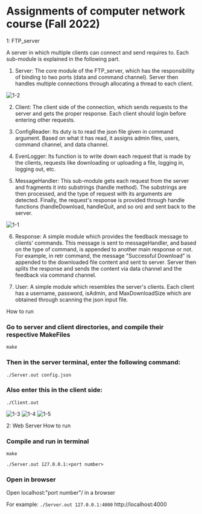 # Assignments of computer network course (Fall 2022)

1: FTP_server

A server in which multiple clients can connect and send requires to. Each sub-module is explained in the following part.

1) Server: The core module of the FTP_server, which has the responsibility of binding to two ports (data and command channel). Server then handles multiple connections through allocating a thread to each client. 

![1-2](https://user-images.githubusercontent.com/92050925/212425875-b7edf9a3-2f34-431e-8b85-ee8993ede07d.png)

2) Client: The client side of the connection, which sends requests to the server and gets the proper response. Each client should login before entering other requests.


3) ConfigReader: Its duty is to read the json file given in command argument. Based on what it has read, it assigns admin files, users, command channel, and data channel. 

4) EvenLogger: Its function is to write down each request that is made by the clients, requests like downloading or uploading a file, logging in, logging out, etc.

5) MessageHandler: This sub-module gets each request from the server and fragments it into substrings (handle method). The substrings are then processed, and the type of request with its arguments are detected. Finally, the request's response is provided through handle functions (handleDownload, handleQuit, and so on) and sent back to the server.

![1-1](https://user-images.githubusercontent.com/92050925/212425098-800f6766-d97b-43c2-8008-031ca9a67d08.png)

6) Response: A simple module which provides the feedback message to clients' commands. This message is sent to messageHandler, and based on the type of command, is appended to another main response or not. For example, in retr command, the message "Successful Download" is appended to the downloaded file content and sent to server. Server then splits the response and sends the content via data channel and the feedback via command channel.

7) User: A simple module which resembles the server's clients. Each client has a username, password, isAdmin, and MaxDownloadSize which are obtained through scanning the json input file.

How to run
### Go to server and client directories, and compile their respective MakeFiles
```make```

### Then in the server terminal, enter the following command:

``` ./Server.out config.json  ```

### Also enter this in the client side:

``` ./Client.out ```


![1-3](https://user-images.githubusercontent.com/92050925/212430980-098dcff5-712b-41a2-bb8f-2e050bbf34eb.png)
![1-4](https://user-images.githubusercontent.com/92050925/212431809-57fa9e85-637a-4229-9d6e-e2094d3c881a.png)
![1-5](https://user-images.githubusercontent.com/92050925/212432075-406720e5-0dba-433a-a5e5-bdd414002daf.png)


2: Web Server
How to run
### Compile and run in terminal
```make```

```./Server.out 127.0.0.1:<port number>```

### Open in browser
Open localhost:"port number"/ in a browser

For example:
  ```./Server.out 127.0.0.1:4000```
   http://localhost:4000
